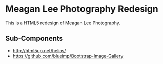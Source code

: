Meagan Lee Photography Redesign
===============================

This is a HTML5 redesign of Meagan Lee Photography.

Sub-Components
--------------

* http://html5up.net/helios/
* https://github.com/blueimp/Bootstrap-Image-Gallery



